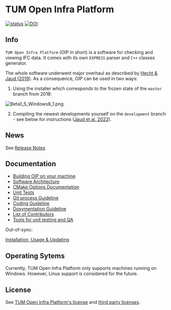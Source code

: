 # TUM Open Infra Platform

[![status](https://joss.theoj.org/papers/ab5757cf53fc55c74f4948e8b336a7ca/status.svg)](https://joss.theoj.org/papers/ab5757cf53fc55c74f4948e8b336a7ca)
[![DOI](https://zenodo.org/badge/DOI/10.5281/zenodo.6488493.svg)](https://doi.org/10.5281/zenodo.6488493)

## Info

`TUM Open Infra Platform` (OIP in short) is a software for checking and viewing IFC data. 
It comes with its own `EXPRESS` parser and `C++` classes generator.

The whole software underwent major overhaul as described by [Hecht & Jaud (2019)](./Documentation/2019_Hecht_Jaud_FBI.pdf).
As a consequence, OIP can be used in two ways:

1. Using the installer which corresponds to the frozen state of the `master` branch from 2018:

![Beta1_5_Windows8_1.png](./Documentation/images/Beta1_5_Windows8_1.png)

2. Compiling the newest developments yourself on the `development` branch - see below for instructions ([Jaud et al. 2022](./Documentation/2022_Jaud_JOSS.pdf)).

## News

See [Release Notes](Documentation/markdown/ReleaseNotes.md)

## Documentation

- [Building OIP on your machine](Documentation/markdown/SetupHelp.md)
- [Software Architecture](Documentation/markdown/SoftwareArchitecture.md)
- [CMake Options Documentation](Documentation/markdown/CMakeOptions.md)
- [Unit Tests](Documentation/markdown/UnitTests.md)
- [Git process Guideline](Documentation/markdown/GitProcess.md)
- [Coding Guideline](Documentation/markdown/CodingGuideline.md)
- [Doxymentation Guideline](Documentation/markdown/DoxygenHelp.md)
- [List of Contributors](Documentation/markdown/Contributors.md)
- [Tools for unit testing and QA](Documentation/markdown/MiniApps.md)

Out-of-sync:

[Installation, Usage & Updating](Documentation/markdown/User.md)

## Operating Sytems
Currently, TUM Open Infra Platform only supports machines running on Windows. However, Linux support is considered for the future.

## License

See [TUM Open Infra Platform's license](./LICENSE) and [third party licenses](./Licenses/readme.md).
